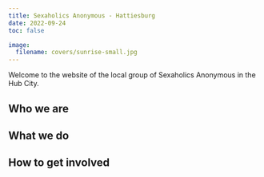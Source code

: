 ```yaml
---
title: Sexaholics Anonymous - Hattiesburg 
date: 2022-09-24
toc: false

image:
  filename: covers/sunrise-small.jpg
---
```


Welcome to the website of the local group of Sexaholics Anonymous in the Hub City. 

## Who we are

## What we do

## How to get involved
